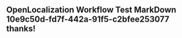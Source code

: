 <properties
ms.topic="hero-topic"
ms.test1="hero-topic"
ms.test2="test"/>

## OpenLocalization Workflow Test MarkDown 10e9c50d-fd7f-442a-91f5-c2bfee253077 thanks!
